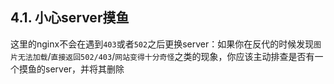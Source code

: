 ## 4.1. 小心server摸鱼

这里的nginx不会在遇到`403`或者`502`之后更换server：如果你在反代的时候发现`图片无法加载`/`直接返回502/403`/`网站变得十分奇怪`之类的现象，你应该主动排查是否有一个摸鱼的server，并将其删除

